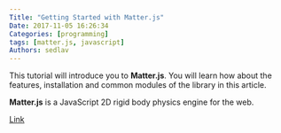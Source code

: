 ```yaml
---
Title: "Getting Started with Matter.js"
Date: 2017-11-05 16:26:34
Categories: [programming]
tags: [matter.js, javascript]
Authors: sedlav
---
```


This tutorial will introduce you to **Matter.js**. You will learn how about the features, installation and common modules of the library in this article.

**Matter.js** is a JavaScript 2D rigid body physics engine for the web.

[Link](https://code.tutsplus.com/series/getting-started-with-matterjs--cms-1186)
